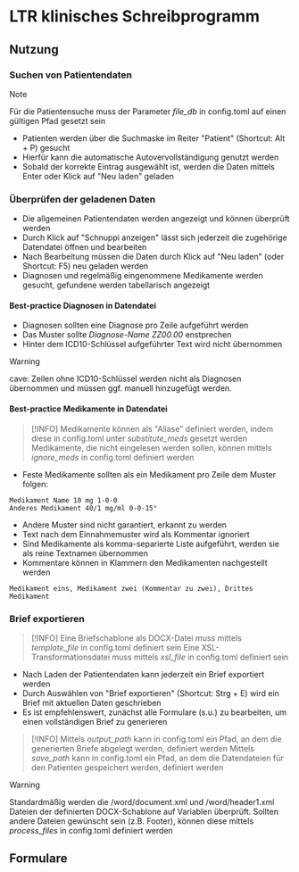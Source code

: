 # LTR klinisches Schreibprogramm

## Nutzung

### Suchen von Patientendaten

> [!NOTE]
> Für die Patientensuche muss der Parameter *file_db* in config.toml auf einen gültigen Pfad gesetzt sein

- Patienten werden über die Suchmaske im Reiter "Patient" (Shortcut: Alt + P) gesucht
- Hierfür kann die automatische Autovervollständigung genutzt werden
- Sobald der korrekte Eintrag ausgewählt ist, werden die Daten mittels Enter oder Klick auf "Neu laden" geladen

### Überprüfen der geladenen Daten

- Die allgemeinen Patientendaten werden angezeigt und können überprüft werden
- Durch Klick auf "Schnuppi anzeigen" lässt sich jederzeit die zugehörige Datendatei öffnen und bearbeiten
- Nach Bearbeitung müssen die Daten durch Klick auf "Neu laden" (oder Shortcut: F5) neu geladen werden
- Diagnosen und regelmäßig eingenommene Medikamente werden gesucht, gefundene werden tabellarisch angezeigt


#### Best-practice Diagnosen in Datendatei

- Diagnosen sollten eine Diagnose pro Zeile aufgeführt werden
- Das Muster sollte *Diagnose-Name* *ZZ00.00* enstprechen
- Hinter dem ICD10-Schlüssel aufgeführter Text wird nicht übernommen

> [!WARNING]
> cave: Zeilen ohne ICD10-Schlüssel werden nicht als Diagnosen übernommen und müssen ggf. manuell hinzugefügt werden.


#### Best-practice Medikamente in Datendatei

> [!INFO]
> Medikamente können als "Aliase" definiert werden, indem diese in config.toml unter *substitute_meds* gesetzt werden
> Medikamente, die nicht eingelesen werden sollen, können mittels *ignore_meds* in config.toml definiert werden

- Feste Medikamente sollten als ein Medikament pro Zeile dem Muster folgen:

```
Medikament Name 10 mg 1-0-0
Anderes Medikament 40/1 mg/ml 0-0-15°
```

- Andere Muster sind nicht garantiert, erkannt zu werden
- Text nach dem Einnahmemuster wird als Kommentar ignoriert
- Sind Medikamente als komma-separierte Liste aufgeführt, werden sie als reine Textnamen übernommen
- Kommentare können in Klammern den Medikamenten nachgestellt werden

```
Medikament eins, Medikament zwei (Kommentar zu zwei), Drittes Medikament
```

### Brief exportieren

> [!INFO]
> Eine Briefschablone als DOCX-Datei muss mittels *template_file* in config.toml definiert sein
> Eine XSL-Transformationsdatei muss mittels *xsl_file* in config.toml definiert sein

- Nach Laden der Patientendaten kann jederzeit ein Brief exportiert werden
- Durch Auswählen von "Brief exportieren" (Shortcut: Strg + E) wird ein Brief mit aktuellen Daten geschrieben
- Es ist empfehlenswert, zunächst alle Formulare (s.u.) zu bearbeiten, um einen vollständigen Brief zu generieren

> [!INFO]
> Mittels *output_path* kann in config.toml ein Pfad, an dem die generierten Briefe abgelegt werden, definiert werden
> Mittels *save_path* kann in config.toml ein Pfad, an dem die Datendateien für den Patienten gespeichert werden, definiert werden

> [!WARNING]
> Standardmäßig werden die /word/document.xml und /word/header1.xml Dateien der definierten DOCX-Schablone auf Variablen
> überprüft. Sollten andere Dateien gewünscht sein (z.B. Footer), können diese mittels *process_files* in config.toml definiert werden


## Formulare

